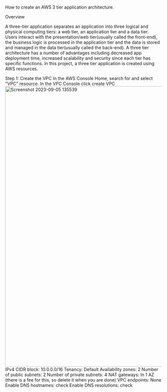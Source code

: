 How to create an AWS 3 tier application architecture.

Overview

A three-tier application separates an application into three logical and physical computing tiers: a web tier, an application tier and a data tier.  
Users interact with the presentation/web tier(usually called the front-end), the business logic is processed in the application tier and the data is stored  and managed in the data tier(usually called the back-end).
A three tier architecture has a number of advantages including decreased app deployment time, increased scalability and  security since each tier has specific functions. 
In this project, a three tier application is created using AWS resources.

Step 1: Create the VPC 
In the AWS Console Home, search for and select "VPC" resource.
In the VPC Console click create VPC
<img width="902" alt="Screenshot 2023-09-05 135539" src="https://github.com/ForkahEH/AWS-3-Tier-Architecture/assets/127892742/5e8f3e22-1ed8-4e6e-aabd-c3d374c26793">
IPv4 CIDR block: 10.0.0.0/16
Tenancy: Default
Availability zones: 2
Number of public subnets: 2
Number of private subnets: 4
NAT gateways: In 1 AZ (there is a fee for this, so delete it when you are done)
VPC endpoints: None
Enable DNS hostnames: check
Enable DNS resolutions: check
